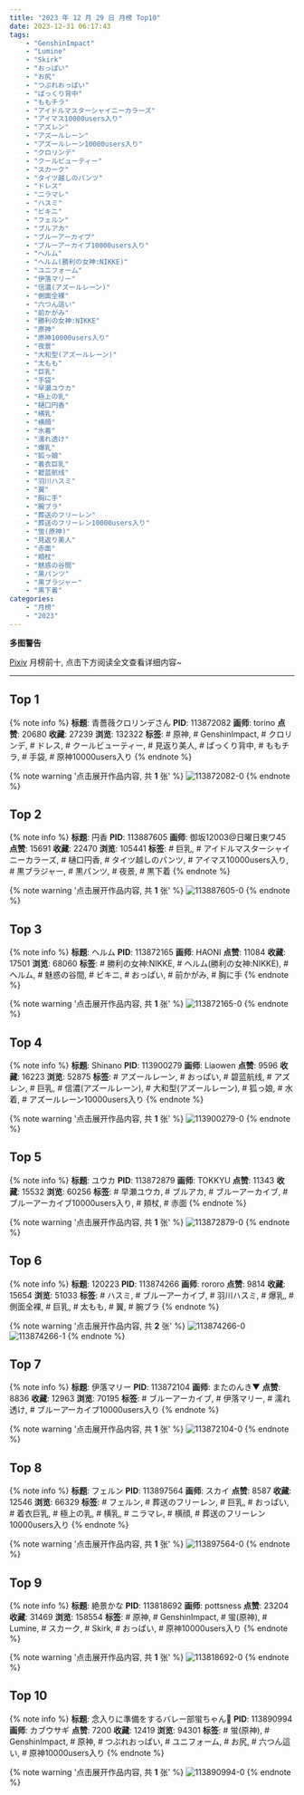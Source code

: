 ```yaml
---
title: "2023 年 12 月 29 日 月榜 Top10"
date: 2023-12-31 06:17:43
tags:
    - "GenshinImpact"
    - "Lumine"
    - "Skirk"
    - "おっぱい"
    - "お尻"
    - "つぶれおっぱい"
    - "ぱっくり背中"
    - "ももチラ"
    - "アイドルマスターシャイニーカラーズ"
    - "アイマス10000users入り"
    - "アズレン"
    - "アズールレーン"
    - "アズールレーン10000users入り"
    - "クロリンデ"
    - "クールビューティー"
    - "スカーク"
    - "タイツ越しのパンツ"
    - "ドレス"
    - "ニラマレ"
    - "ハスミ"
    - "ビキニ"
    - "フェルン"
    - "ブルアカ"
    - "ブルーアーカイブ"
    - "ブルーアーカイブ10000users入り"
    - "ヘルム"
    - "ヘルム(勝利の女神:NIKKE)"
    - "ユニフォーム"
    - "伊落マリー"
    - "信濃(アズールレーン)"
    - "側面全裸"
    - "六つん這い"
    - "前かがみ"
    - "勝利の女神:NIKKE"
    - "原神"
    - "原神10000users入り"
    - "夜景"
    - "大和型(アズールレーン)"
    - "太もも"
    - "巨乳"
    - "手袋"
    - "早瀬ユウカ"
    - "極上の乳"
    - "樋口円香"
    - "横乳"
    - "横顔"
    - "水着"
    - "濡れ透け"
    - "爆乳"
    - "狐っ娘"
    - "着衣巨乳"
    - "碧蓝航线"
    - "羽川ハスミ"
    - "翼"
    - "胸に手"
    - "腕ブラ"
    - "葬送のフリーレン"
    - "葬送のフリーレン10000users入り"
    - "蛍(原神)"
    - "見返り美人"
    - "赤面"
    - "頬杖"
    - "魅惑の谷間"
    - "黒パンツ"
    - "黒ブラジャー"
    - "黒下着"
categories:
    - "月榜"
    - "2023"
---
```


<i class="fa fa-triangle-exclamation"></i>**多图警告**<i class="fa fa-triangle-exclamation"></i>

[Pixiv](https://www.pixiv.net/) 月榜前十, 点击下方阅读全文查看详细内容~

<!-- more -->

---

## Top 1

{% note info %}
**标题**: 青薔薇クロリンデさん
**PID**: 113872082 **画师**: torino
**点赞**: 20680 **收藏**: 27239 **浏览**: 132322
**标签**: # 原神, # GenshinImpact, # クロリンデ, # ドレス, # クールビューティー, # 見返り美人, # ぱっくり背中, # ももチラ, # 手袋, # 原神10000users入り
{% endnote %}

{% note warning '点击展开作品内容, 共 **1** 张' %}
![113872082-0](https://i.pixiv.re/img-original/img/2023/12/02/00/00/41/113872082_p0.jpg)
{% endnote %}

## Top 2

{% note info %}
**标题**: 円香
**PID**: 113887605 **画师**: 御坂12003@日曜日東ワ45
**点赞**: 15691 **收藏**: 22470 **浏览**: 105441
**标签**: # 巨乳, # アイドルマスターシャイニーカラーズ, # 樋口円香, # タイツ越しのパンツ, # アイマス10000users入り, # 黒ブラジャー, # 黒パンツ, # 夜景, # 黒下着
{% endnote %}

{% note warning '点击展开作品内容, 共 **1** 张' %}
![113887605-0](https://i.pixiv.re/img-original/img/2023/12/02/15/46/54/113887605_p0.jpg)
{% endnote %}

## Top 3

{% note info %}
**标题**: ヘルム
**PID**: 113872165 **画师**: HAONI
**点赞**: 11084 **收藏**: 17501 **浏览**: 68060
**标签**: # 勝利の女神:NIKKE, # ヘルム(勝利の女神:NIKKE), # ヘルム, # 魅惑の谷間, # ビキニ, # おっぱい, # 前かがみ, # 胸に手
{% endnote %}

{% note warning '点击展开作品内容, 共 **1** 张' %}
![113872165-0](https://i.pixiv.re/img-original/img/2023/12/04/04/34/28/113872165_p0.jpg)
{% endnote %}

## Top 4

{% note info %}
**标题**: Shinano
**PID**: 113900279 **画师**: Liaowen
**点赞**: 9596 **收藏**: 16223 **浏览**: 52875
**标签**: # アズールレーン, # おっぱい, # 碧蓝航线, # アズレン, # 巨乳, # 信濃(アズールレーン), # 大和型(アズールレーン), # 狐っ娘, # 水着, # アズールレーン10000users入り
{% endnote %}

{% note warning '点击展开作品内容, 共 **1** 张' %}
![113900279-0](https://i.pixiv.re/img-original/img/2023/12/02/23/30/54/113900279_p0.png)
{% endnote %}

## Top 5

{% note info %}
**标题**: ユウカ
**PID**: 113872879 **画师**: TOKKYU
**点赞**: 11343 **收藏**: 15532 **浏览**: 60256
**标签**: # 早瀬ユウカ, # ブルアカ, # ブルーアーカイブ, # ブルーアーカイブ10000users入り, # 頬杖, # 赤面
{% endnote %}

{% note warning '点击展开作品内容, 共 **1** 张' %}
![113872879-0](https://i.pixiv.re/img-original/img/2023/12/02/00/16/42/113872879_p0.jpg)
{% endnote %}

## Top 6

{% note info %}
**标题**: 120223
**PID**: 113874266 **画师**: rororo
**点赞**: 9814 **收藏**: 15654 **浏览**: 51033
**标签**: # ハスミ, # ブルーアーカイブ, # 羽川ハスミ, # 爆乳, # 側面全裸, # 巨乳, # 太もも, # 翼, # 腕ブラ
{% endnote %}

{% note warning '点击展开作品内容, 共 **2** 张' %}
![113874266-0](https://i.pixiv.re/img-original/img/2023/12/02/01/05/16/113874266_p0.jpg)
![113874266-1](https://i.pixiv.re/img-original/img/2023/12/02/01/05/16/113874266_p1.jpg)
{% endnote %}

## Top 7

{% note info %}
**标题**: 伊落マリー
**PID**: 113872104 **画师**: またのんき▼
**点赞**: 8836 **收藏**: 12963 **浏览**: 70195
**标签**: # ブルーアーカイブ, # 伊落マリー, # 濡れ透け, # ブルーアーカイブ10000users入り
{% endnote %}

{% note warning '点击展开作品内容, 共 **1** 张' %}
![113872104-0](https://i.pixiv.re/img-original/img/2023/12/02/00/25/04/113872104_p0.jpg)
{% endnote %}

## Top 8

{% note info %}
**标题**: フェルン
**PID**: 113897564 **画师**: スカイ
**点赞**: 8587 **收藏**: 12546 **浏览**: 66329
**标签**: # フェルン, # 葬送のフリーレン, # 巨乳, # おっぱい, # 着衣巨乳, # 極上の乳, # 横乳, # ニラマレ, # 横顔, # 葬送のフリーレン10000users入り
{% endnote %}

{% note warning '点击展开作品内容, 共 **1** 张' %}
![113897564-0](https://i.pixiv.re/img-original/img/2023/12/02/22/01/34/113897564_p0.jpg)
{% endnote %}

## Top 9

{% note info %}
**标题**: 絶景かな
**PID**: 113818692 **画师**: pottsness
**点赞**: 23204 **收藏**: 31469 **浏览**: 158554
**标签**: # 原神, # GenshinImpact, # 蛍(原神), # Lumine, # スカーク, # Skirk, # おっぱい, # 原神10000users入り
{% endnote %}

{% note warning '点击展开作品内容, 共 **1** 张' %}
![113818692-0](https://i.pixiv.re/img-original/img/2023/11/30/00/00/37/113818692_p0.jpg)
{% endnote %}

## Top 10

{% note info %}
**标题**: 念入りに準備をするバレー部蛍ちゃん🏐
**PID**: 113890994 **画师**: カブウサギ
**点赞**: 7200 **收藏**: 12419 **浏览**: 94301
**标签**: # 蛍(原神), # GenshinImpact, # 原神, # つぶれおっぱい, # ユニフォーム, # お尻, # 六つん這い, # 原神10000users入り
{% endnote %}

{% note warning '点击展开作品内容, 共 **1** 张' %}
![113890994-0](https://i.pixiv.re/img-original/img/2023/12/02/18/08/12/113890994_p0.jpg)
{% endnote %}
